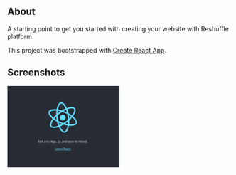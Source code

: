 ## About

A starting point to get you started with creating your website with Reshuffle platform.

This project was bootstrapped with [Create React App](https://github.com/facebook/create-react-app).

## Screenshots

<img src="./app-screen.png" width="50%" height="50%">
